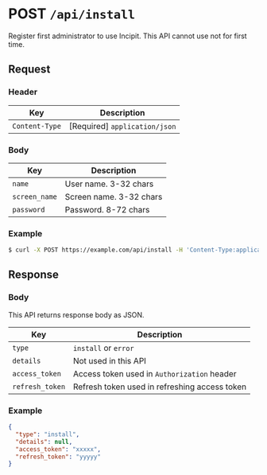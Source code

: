 
# POST `/api/install`

Register first administrator to use Incipit.
This API cannot use not for first time.


## Request

### Header

| Key | Description |
| --- | --- |
| `Content-Type` | [Required] `application/json` |


### Body

| Key | Description |
| --- | --- |
| `name` | User name. 3-32 chars |
| `screen_name` | Screen name. 3-32 chars |
| `password` | Password. 8-72 chars |


### Example

```sh
$ curl -X POST https://example.com/api/install -H 'Content-Type:application/json' -d '{"name":"test", "screen_name": "Test Man", "password": "abcd1234"}'
```


## Response

### Body

This API returns response body as JSON.

| Key | Description |
| --- | --- |
| `type` | `install` or `error` |
| `details` | Not used in this API |
| `access_token` | Access token used in `Authorization` header |
| `refresh_token` | Refresh token used in refreshing access token |


### Example

```json
{
  "type": "install",
  "details": null,
  "access_token": "xxxxx",
  "refresh_token": "yyyyy"
}
```
